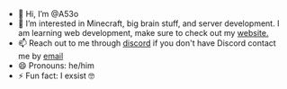 - 👋 Hi, I’m @A53o
- 👀 I’m interested in Minecraft, big brain stuff, and server development. I am learning web development, make sure to check out my [website.](https://a53o.github.io)
- 📫 Reach out to me through [discord](https://discord.gg/nN7W2vTkb9) if you don't have Discord contact me by [email](mailto:contact.sirpancakes@gmail.com)
- 😄 Pronouns: he/him
- ⚡ Fun fact: I exsist 🤓

<!---
A53o/A53o is a ✨ special ✨ repository because its `README.md` (this file) appears on your GitHub profile.
You can click the Preview link to take a look at your changes.
--->

